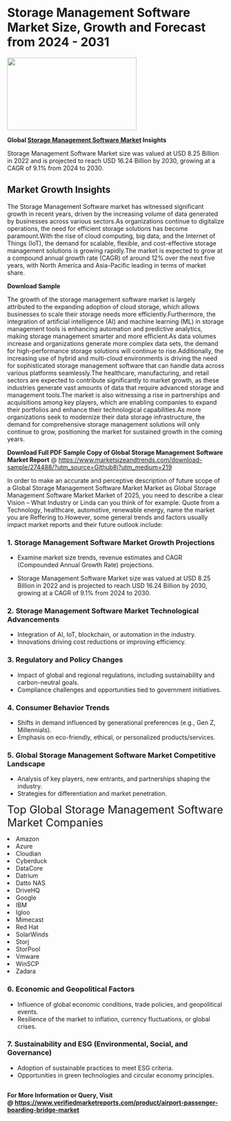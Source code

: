 <H1>Storage Management Software Market Size, Growth and Forecast from 2024 - 2031</H1><img class="aligncenter size-medium wp-image-584254" src="https://thirdeyenews.in/wp-content/uploads/2024/09/Global-Market-Research-300x168.jpeg" alt="" width="300" height="168" /><p><strong>Global&nbsp;<a href="https://www.marketsizeandtrends.com/download-sample/274488/?utm_source=Github8j?utm_medium=219">Storage Management Software Market</a> Insights</strong></p><p>Storage Management Software Market size was valued at USD 8.25 Billion in 2022 and is projected to reach USD 16.24 Billion by 2030, growing at a CAGR of 9.1% from 2024 to 2030.</p><p><h2>Market Growth Insights</h2> <p>The Storage Management Software market has witnessed significant growth in recent years, driven by the increasing volume of data generated by businesses across various sectors.As organizations continue to digitalize operations, the need for efficient storage solutions has become paramount.With the rise of cloud computing, big data, and the Internet of Things (IoT), the demand for scalable, flexible, and cost-effective storage management solutions is growing rapidly.The market is expected to grow at a compound annual growth rate (CAGR) of around 12% over the next five years, with North America and Asia-Pacific leading in terms of market share.</p> <p><strong>Download Sample</strong></p> <p>The growth of the storage management software market is largely attributed to the expanding adoption of cloud storage, which allows businesses to scale their storage needs more efficiently.Furthermore, the integration of artificial intelligence (AI) and machine learning (ML) in storage management tools is enhancing automation and predictive analytics, making storage management smarter and more efficient.As data volumes increase and organizations generate more complex data sets, the demand for high-performance storage solutions will continue to rise.Additionally, the increasing use of hybrid and multi-cloud environments is driving the need for sophisticated storage management software that can handle data across various platforms seamlessly.The healthcare, manufacturing, and retail sectors are expected to contribute significantly to market growth, as these industries generate vast amounts of data that require advanced storage and management tools.The market is also witnessing a rise in partnerships and acquisitions among key players, which are enabling companies to expand their portfolios and enhance their technological capabilities.As more organizations seek to modernize their data storage infrastructure, the demand for comprehensive storage management solutions will only continue to grow, positioning the market for sustained growth in the coming years.</p> <p><span class=""><strong>Download Full PDF Sample Copy of Global Storage Management Software Market Report</strong> @ <a href="https://www.marketsizeandtrends.com/download-sample/274488/?utm_source=Github8j?utm_medium=219" target="_blank">https://www.marketsizeandtrends.com/download-sample/274488/?utm_source=Github8j?utm_medium=219</a></span></p><p>In order to make an accurate and perceptive description of future scope of a Global&nbsp;Storage Management Software Market Market as Global&nbsp;Storage Management Software Market Market of 2025, you need to describe a clear Vision &ndash; What Industry or Linda can you think of for example: Quote from a Technology, healthcare, automotive, renewable energy, name the market you are Reffering to.However, some general trends and factors usually impact market reports and their future outlook include:</p><h3>1.&nbsp;<strong>Storage Management Software Market Growth Projections</strong></h3><ul><li>Examine market size trends, revenue estimates and CAGR (Compounded Annual Growth Rate) projections.</li><li><p>Storage Management Software Market size was valued at USD 8.25 Billion in 2022 and is projected to reach USD 16.24 Billion by 2030, growing at a CAGR of 9.1% from 2024 to 2030.</p></li></ul><h3>2.&nbsp;<strong>Storage Management Software Market Technological Advancements</strong></h3><ul><li>Integration of AI, IoT, blockchain, or automation in the industry.</li><li>Innovations driving cost reductions or improving efficiency.</li></ul><h3>3.&nbsp;<strong>Regulatory and Policy Changes</strong></h3><ul><li>Impact of global and regional regulations, including sustainability and carbon-neutral goals.</li><li>Compliance challenges and opportunities tied to government initiatives.</li></ul><h3>4.&nbsp;<strong>Consumer Behavior Trends</strong></h3><ul><li>Shifts in demand influenced by generational preferences (e.g., Gen Z, Millennials).</li><li>Emphasis on eco-friendly, ethical, or personalized products/services.</li></ul><h3>5.&nbsp;<strong>Global Storage Management Software Market Competitive Landscape</strong></h3><ul><li>Analysis of key players, new entrants, and partnerships shaping the industry.</li><li>Strategies for differentiation and market penetration.</li></ul><p data-pm-slice="1 1 []"><span style="color: inherit; font-family: inherit; font-size: 25px;">Top Global Storage Management Software Market Companies</span></p><div class="" data-test-id=""><p><li>Amazon</li><li> Azure</li><li> Cloudian</li><li> Cyberduck</li><li> DataCore</li><li> Datrium</li><li> Datto NAS</li><li> DriveHQ</li><li> Google</li><li> IBM</li><li> Igloo</li><li> Mimecast</li><li> Red Hat</li><li> SolarWinds</li><li> Storj</li><li> StorPool</li><li> Vmware</li><li> WinSCP</li><li> Zadara</li></p></div><h3>6.&nbsp;<strong>Economic and Geopolitical Factors</strong></h3><ul><li>Influence of global economic conditions, trade policies, and geopolitical events.</li><li>Resilience of the market to inflation, currency fluctuations, or global crises.</li></ul><h3>7.&nbsp;<strong>Sustainability and ESG (Environmental, Social, and Governance)</strong></h3><ul><li>Adoption of sustainable practices to meet ESG criteria.</li><li>Opportunities in green technologies and circular economy principles.</li></ul><h2><strong style="font-size: 14px;">For More Information or Query, Visit @&nbsp;</strong><a style="background-color: #ffffff; font-size: 14px;" href="https://www.marketsizeandtrends.com/report/storage-management-software-market/" target="_blank">https://www.verifiedmarketreports.com/product/airport-passenger-boarding-bridge-market</a></h2>